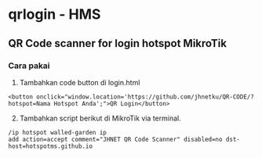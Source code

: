 # qrlogin - HMS
## QR Code scanner for login hotspot MikroTik

### Cara pakai

1. Tambahkan code button di login.html
```
<button onclick="window.location='https://github.com/jhnetku/QR-CODE/?hotspot=Nama Hotspot Anda';">QR Login</button>
```
2. Tambahkan script berikut di MikroTik via terminal.
```
/ip hotspot walled-garden ip
add action=accept comment="JHNET QR Code Scanner" disabled=no dst-host=hotspotms.github.io
```
